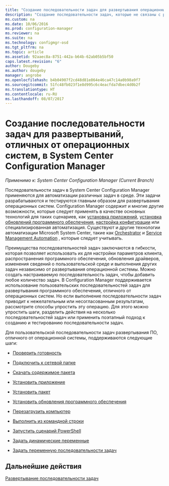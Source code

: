 ```yaml
---
title: "Создание последовательности задач для развертывания операционных систем | Документы Майкрософт"
description: "Создание последовательности задач, которые не связаны с развертыванием операционных систем, например распространение программного обеспечения, обновление драйверов, изменения пользовательских сред и т. д."
ms.custom: na
ms.date: 10/06/2016
ms.prod: configuration-manager
ms.reviewer: na
ms.suite: na
ms.technology: configmgr-osd
ms.tgt_pltfrm: na
ms.topic: article
ms.assetid: 92aaec8a-8751-442a-b64b-62ab05b5bf50
caps.latest.revision: "6"
author: Dougeby
ms.author: dougeby
manager: angrobe
ms.openlocfilehash: b4b04907f2cd48d81e864e46ca47c14a0b98a9f7
ms.sourcegitcommit: 51fc48fb023f1e8d995c6c4eacfda7dbec4d0b2f
ms.translationtype: HT
ms.contentlocale: ru-RU
ms.lasthandoff: 08/07/2017
---
```

# <a name="create-a-task-sequence-for-non-operating-system-deployments-with-system-center-configuration-manager"></a>Создание последовательности задач для развертываний, отличных от операционных систем, в System Center Configuration Manager

*Применимо к: System Center Configuration Manager (Current Branch)*

Последовательности задач в System Center Configuration Manager применяются для автоматизации различных задач в среде. Эти задачи разрабатываются и тестируются главным образом для развертывания операционных систем.  Configuration Manager содержит и многие другие возможности, которые следует применять в качестве основных технологий для таких сценариев, как [установка приложений](../../apps/understand/introduction-to-application-management.md), [установка обновлений программного обеспечения](../../sum/understand/software-updates-introduction.md), [настройка конфигурации](../../compliance/understand/ensure-device-compliance.md) или специализированная автоматизация. Существуют и другие технологии автоматизации Microsoft System Center, такие как [Orchestrator](https://technet.microsoft.com/library/hh237242.aspx) и [Service Management Automation](https://technet.microsoft.com/library/dn469260.aspx) , которые следует учитывать.  

Преимущества последовательностей задач заключаются в гибкости, которая позволяет использовать их для настройки параметров клиента, распространения программного обеспечения, обновления драйверов, изменения сведений о пользовательской среде и выполнения других задач независимо от развертывания операционной системы. Можно создать настраиваемую последовательность задач, чтобы добавить любое количество задач. В Configuration Manager поддерживается использование пользовательских последовательностей задач для развертывания программного обеспечения, отличного от операционных систем. Но если выполнение последовательности задач приводит к нежелательным или несогласованным результатам, рассмотрите способы упростить эту операцию. Для этого можно упростить шаги, разделить действия на несколько последовательностей задач или применить поэтапный подход к созданию и тестированию последовательности задач.

 Для пользовательской последовательности задач развертывания ПО, отличного от операционной системы, поддерживаются следующие шаги:  

-   [Проверить готовность](../understand/task-sequence-steps.md#BKMK_CheckReadiness)  

-   [Подключить к сетевой папке](../understand/task-sequence-steps.md#BKMK_ConnectToNetworkFolder)  

-   [Скачать содержимое пакета](../understand/task-sequence-steps.md#BKMK_DownloadPackageContent)  

-   [Установить приложение](../understand/task-sequence-steps.md#BKMK_InstallApplication)  

-   [Установить пакет](../understand/task-sequence-steps.md#BKMK_InstallPackage)  

-   [Установить обновления программного обеспечения](../understand/task-sequence-steps.md#BKMK_InstallSoftwareUpdates)  

-   [Перезагрузить компьютер](../understand/task-sequence-steps.md#a-namebkmkrestartcomputera-restart-computer)  

-   [Выполнить из командной строки](../understand/task-sequence-steps.md#BKMK_RunCommandLine)  

-   [Запустить сценарий PowerShell](../understand/task-sequence-steps.md#BKMK_RunPowerShellScript)  

-   [Задать динамические переменные](../understand/task-sequence-steps.md#BKMK_SetDynamicVariables)  

-   [Задать переменную последовательности задач](../understand/task-sequence-steps.md#BKMK_SetTaskSequenceVariable)  

## <a name="next-steps"></a>Дальнейшие действия
[Развертывание последовательности задач](manage-task-sequences-to-automate-tasks.md#a-namebkmkdeploytsa-deploy-a-task-sequence)
